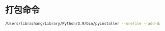 
# 打包命令 
``` bash
/Users/librazhang/Library/Python/3.9/bin/pyinstaller --onefile --add-data="templates:templates"  app.py
```
